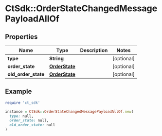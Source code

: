 # CtSdk::OrderStateChangedMessagePayloadAllOf

## Properties

| Name | Type | Description | Notes |
| ---- | ---- | ----------- | ----- |
| **type** | **String** |  | [optional] |
| **order_state** | [**OrderState**](OrderState.md) |  | [optional] |
| **old_order_state** | [**OrderState**](OrderState.md) |  | [optional] |

## Example

```ruby
require 'ct_sdk'

instance = CtSdk::OrderStateChangedMessagePayloadAllOf.new(
  type: null,
  order_state: null,
  old_order_state: null
)
```


